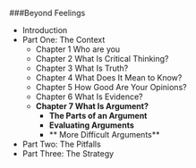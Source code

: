###Beyond Feelings
- Introduction
- Part One: The Context
  - Chapter 1 Who are you
  - Chapter 2 What Is Critical Thinking?
  - Chapter 3 What Is Truth?
  - Chapter 4 What Does It Mean to Know?
  - Chapter 5 How Good Are Your Opinions?
  - Chapter 6 What Is Evidence?
  - **Chapter 7 What Is Argument?**
      - **The Parts of an Argument**
      - **Evaluating Arguments**
      - ** More Difficult Arguments**
- Part Two: The Pitfalls
- Part Three: The Strategy





